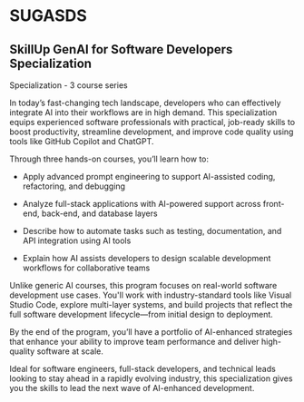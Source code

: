 # SUGASDS
## SkillUp GenAI for Software Developers Specialization

Specialization - 3 course series

In today’s fast-changing tech landscape, developers who can effectively integrate AI into their workflows are in high demand. This specialization equips experienced software professionals with practical, job-ready skills to boost productivity, streamline development, and improve code quality using tools like GitHub Copilot and ChatGPT.

Through three hands-on courses, you’ll learn how to:

-  Apply advanced prompt engineering to support AI-assisted coding, refactoring, and debugging

-  Analyze full-stack applications with AI-powered support across front-end, back-end, and database layers

-  Describe how to automate tasks such as testing, documentation, and API integration using AI tools

-  Explain how AI assists developers to design scalable development workflows for collaborative teams

Unlike generic AI courses, this program focuses on real-world software development use cases. You'll work with industry-standard tools like Visual Studio Code, explore multi-layer systems, and build projects that reflect the full software development lifecycle—from initial design to deployment.

By the end of the program, you’ll have a portfolio of AI-enhanced strategies that enhance your ability to improve team performance and deliver high-quality software at scale.

Ideal for software engineers, full-stack developers, and technical leads looking to stay ahead in a rapidly evolving industry, this specialization gives you the skills to lead the next wave of AI-enhanced development.
